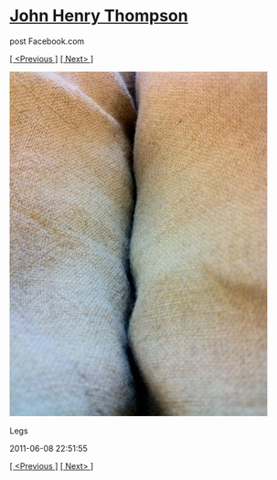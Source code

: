 # [John Henry Thompson](../README.md)
post Facebook.com

[[ <Previous ]](2011-06-09-1.md) [[ Next> ]](2011-06-08-2.md)

[![](../media/2011-06-08/Table-Legs.jpg)](../README.md)

Legs

2011-06-08 22:51:55

[[ <Previous ]](2011-06-09-1.md) [[ Next> ]](2011-06-08-2.md)